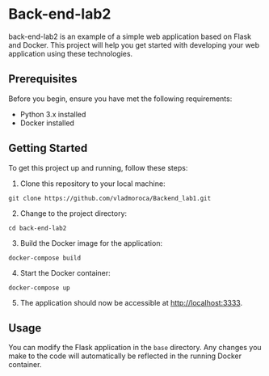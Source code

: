 # Back-end-lab2

back-end-lab2 is an example of a simple web application based on Flask and Docker. This project will help you get started with developing your web application using these technologies.

## Prerequisites

Before you begin, ensure you have met the following requirements:
- Python 3.x installed
- Docker installed

## Getting Started

To get this project up and running, follow these steps:

1. Clone this repository to your local machine:

`git clone https://github.com/vladmoroca/Backend_lab1.git`

2. Change to the project directory:

`cd back-end-lab2`

3. Build the Docker image for the application:

`docker-compose build`

4. Start the Docker container:

`docker-compose up`

5. The application should now be accessible at [http://localhost:3333](http://localhost:3333).

## Usage

You can modify the Flask application in the `base` directory. Any changes you make to the code will automatically be reflected in the running Docker container.
